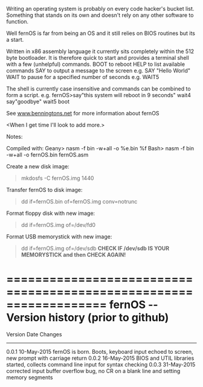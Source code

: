 Writing an operating system is probably on every code hacker's bucket list.
Something that stands on its own and doesn't rely on any other software to function.

Well fernOS is far from being an OS and it still relies on BIOS routines but its a start.

Written in x86 assembly language it currently sits completely within the 512 byte bootloader.
It is therefore quick to start and provides a terminal shell with a few (unhelpful) commands.
	BOOT	to reboot
	HELP	to list available commands
	SAY		to output a message to the screen e.g. SAY "Hello World"
    WAIT	to pause for a specified number of seconds e.g. WAIT5

The shell is currently case insensitive and commands can be combined to form a script.
e.g. fernOS>say"this system will reboot in 9 seconds" wait4 say"goodbye" wait5  boot

See www.benningtons.net for more information about fernOS

<When I get time I'll look to add more.>

Notes:

Compiled with:
Geany> nasm -f bin -w+all -o %e.bin %f
Bash> nasm -f bin -w+all -o fernOS.bin fernOS.asm

Create a new disk image:
>mkdosfs -C fernOS.img 1440

Transfer fernOS to disk image:
>dd if=fernOS.bin of=fernOS.img conv=notrunc

Format floppy disk with new image:
>dd if=fernOS.img of=/dev/fd0

Format USB memorystick with new image:
>dd if=fernOS.img of=/dev/sdb		**CHECK IF /dev/sdb IS YOUR MEMORYSTICK and then CHECK AGAIN!**

==================================================================
fernOS -- Version history (prior to github)
==================================================================
Version			Date			Changes
-------			----			-------
0.0.1			10-May-2015		fernOS is born. Boots, keyboard input echoed to screen, new prompt with carriage return
0.0.2			16-May-2015		BIOS and UTIL libraries started, collects command line input for syntax checking
0.0.3			31-May-2015		corrected input buffer overflow bug, no CR on a blank line and setting memory segments
